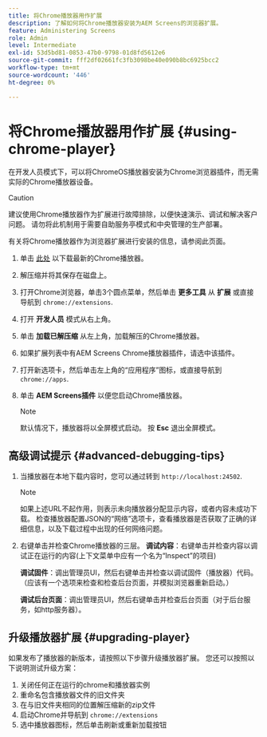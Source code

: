 ```yaml
---
title: 将Chrome播放器用作扩展
description: 了解如何将Chrome播放器安装为AEM Screens的浏览器扩展。
feature: Administering Screens
role: Admin
level: Intermediate
exl-id: 53d5bd81-0853-47b0-9798-01d8fd5612e6
source-git-commit: fff2df02661fc3fb3098be40e090b8bc6925bcc2
workflow-type: tm+mt
source-wordcount: '446'
ht-degree: 0%

---
```


# 将Chrome播放器用作扩展 {#using-chrome-player}

在开发人员模式下，可以将ChromeOS播放器安装为Chrome浏览器插件，而无需实际的Chrome播放器设备。

>[!CAUTION]
>
> 建议使用Chrome播放器作为扩展进行故障排除，以便快速演示、调试和解决客户问题。 请勿将此机制用于需要自助服务亭模式和中央管理的生产部署。

有关将Chrome播放器作为浏览器扩展进行安装的信息，请参阅此页面。

1. 单击 [此处](https://download.macromedia.com/screens/) 以下载最新的Chrome播放器。

1. 解压缩并将其保存在磁盘上。

1. 打开Chrome浏览器，单击3个圆点菜单，然后单击 **更多工具** 从 **扩展** 或直接导航到 `chrome://extensions`.

1. 打开 **开发人员** 模式从右上角。

1. 单击 **加载已解压缩** 从左上角，加载解压的Chrome播放器。

1. 如果扩展列表中有AEM Screens Chrome播放器插件，请选中该插件。

1. 打开新选项卡，然后单击左上角的“应用程序”图标，或直接导航到 `chrome://apps`.

1. 单击 **AEM Screens插件** 以便您启动Chrome播放器。

   >[!NOTE]
   >
   > 默认情况下，播放器将以全屏模式启动。 按 **Esc** 退出全屏模式。


## 高级调试提示 {#advanced-debugging-tips}

1. 当播放器在本地下载内容时，您可以通过转到 `http://localhost:24502`.

   >[!NOTE]
   >
   > 如果上述URL不起作用，则表示未向播放器分配显示内容，或者内容未成功下载。 检查播放器配置JSON的“网络”选项卡，查看播放器是否获取了正确的详细信息，以及下载过程中出现的任何网络问题。

1. 右键单击并检查Chrome播放器的三层。
   **调试内容**：右键单击并检查内容以调试正在运行的内容(上下文菜单中应有一个名为“Inspect”的项目)

   **调试固件**：调出管理员UI，然后右键单击并检查以调试固件（播放器）代码。 （应该有一个选项来检查和检查后台页面，并模拟浏览器重新启动。）

   **调试后台页面**：调出管理员UI，然后右键单击并检查后台页面（对于后台服务，如http服务器）。

## 升级播放器扩展 {#upgrading-player}

如果发布了播放器的新版本，请按照以下步骤升级播放器扩展。 您还可以按照以下说明测试升级方案：

1. 关闭任何正在运行的chrome和播放器实例
1. 重命名包含播放器文件的旧文件夹
1. 在与旧文件夹相同的位置解压缩新的zip文件
1. 启动Chrome并导航到 `chrome://extensions`
1. 选中播放器图标，然后单击刷新或重新加载按钮
